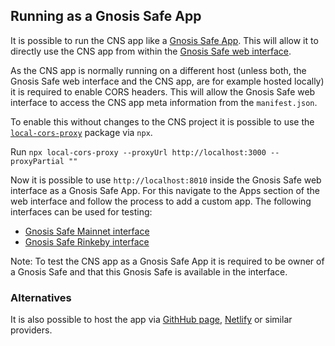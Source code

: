 ## Running as a Gnosis Safe App

It is possible to run the CNS app like a [Gnosis Safe App](https://docs.gnosis.io/safe/docs/sdks_safe_apps/). This will allow it to directly use the CNS app from within the [Gnosis Safe web interface](https://app.gnosis-safe.io).

As the CNS app is normally running on a different host (unless both, the Gnosis Safe web interface and the CNS app, are for example hosted locally) it is required to enable CORS headers. This will allow the Gnosis Safe web interface to access the CNS app meta information from the `manifest.json`.

To enable this without changes to the CNS project it is possible to use the [`local-cors-proxy`](https://www.npmjs.com/package/local-cors-proxy) package via `npx`.

Run `npx local-cors-proxy --proxyUrl http://localhost:3000 --proxyPartial ""`

Now it is possible to use `http://localhost:8010` inside the Gnosis Safe web interface as a Gnosis Safe App. For this navigate to the Apps section of the web interface and follow the process to add a custom app. The following interfaces can be used for testing:

- [Gnosis Safe Mainnet interface](https://app.gnosis-safe.io)
- [Gnosis Safe Rinkeby interface](https://rinkeby.gnosis-safe.io)

Note: To test the CNS app as a Gnosis Safe App it is required to be owner of a Gnosis Safe and that this Gnosis Safe is available in the interface.

### Alternatives

It is also possible to host the app via [GithHub page](https://pages.github.com/), [Netlify](https://www.netlify.com/) or similar providers.
